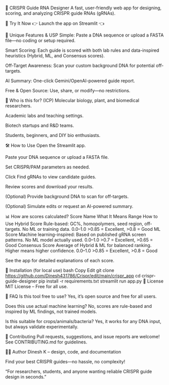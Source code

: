 🧬 CRISPR Guide RNA Designer
A fast, user-friendly web app for designing, scoring, and analyzing CRISPR guide RNAs (gRNAs).

🚀 Try It Now
👉 Launch the app on Streamlit 👈

🎯 Unique Features & USP
Simple: Paste a DNA sequence or upload a FASTA file—no coding or setup required.

Smart Scoring: Each guide is scored with both lab rules and data-inspired heuristics (Hybrid, ML, and Consensus scores).

Off-Target Awareness: Scan your custom background DNA for potential off-targets.

AI Summary: One-click Gemini/OpenAI-powered guide report.

Free & Open Source: Use, share, or modify—no restrictions.

👥 Who is this for? (ICP)
Molecular biology, plant, and biomedical researchers.

Academic labs and teaching settings.

Biotech startups and R&D teams.

Students, beginners, and DIY bio enthusiasts.

🛠️ How to Use
Open the Streamlit app.

Paste your DNA sequence or upload a FASTA file.

Set CRISPR/PAM parameters as needed.

Click Find gRNAs to view candidate guides.

Review scores and download your results.

(Optional) Provide background DNA to scan for off-targets.

(Optional) Simulate edits or request an AI-powered summary.

📊 How are scores calculated?
Score Name	What It Means	Range	How to Use
Hybrid Score	Rule-based: GC%, homopolymers, seed region, off-targets. No ML or training data.	0.0–1.0	>0.85 = Excellent, >0.8 = Good
ML Score	Machine learning-inspired: Based on published gRNA screen patterns. No ML model actually used.	0.0–1.0	>0.7 = Excellent, >0.65 = Good
Consensus Score	Average of Hybrid & ML for balanced ranking. Higher means higher confidence.	0.0–1.0	>0.85 = Excellent, >0.8 = Good

See the app for detailed explanations of each score.

📝 Installation (for local use)
bash
Copy
Edit
git clone https://github.com/Dinesh431786/Crispr/edit/main/crispr_app
cd crispr-guide-designer
pip install -r requirements.txt
streamlit run app.py
🔑 License
MIT License – Free for all use.

🙋 FAQ
Is this tool free to use?
Yes, it’s open source and free for all users.

Does this use actual machine learning?
No, scores are rule-based and inspired by ML findings, not trained models.

Is this suitable for crops/animals/bacteria?
Yes, it works for any DNA input, but always validate experimentally.

🤝 Contributing
Pull requests, suggestions, and issue reports are welcome!
See CONTRIBUTING.md for guidelines.

👨‍🔬 Author
Dinesh K – design, code, and documentation

Find your best CRISPR guides—no hassle, no complexity!

“For researchers, students, and anyone wanting reliable CRISPR guide design in seconds.”

